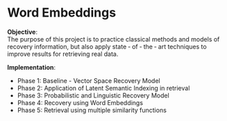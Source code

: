 # Word Embeddings

**Objective**:  
The purpose of this project is to practice classical methods and models of recovery information, but also apply state ‐ of ‐ the ‐ art techniques to improve results for retrieving real data.

**Implementation**:                                                                              
- Phase 1: Baseline - Vector Space Recovery Model
- Phase 2: Application of Latent Semantic Indexing in retrieval
- Phase 3: Probabilistic and Linguistic Recovery Model
- Phase 4: Recovery using Word Embeddings
- Phase 5: Retrieval using multiple similarity functions

